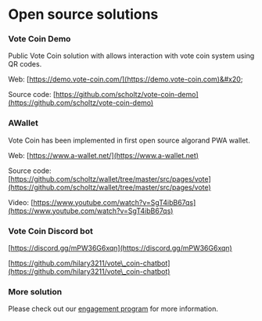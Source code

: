 # Open source solutions

### Vote Coin Demo

Public Vote Coin solution with allows interaction with vote coin system using QR codes.

Web: [https://demo.vote-coin.com/](https://demo.vote-coin.com)&#x20;

Source code: [https://github.com/scholtz/vote-coin-demo](https://github.com/scholtz/vote-coin-demo)

### AWallet

Vote Coin has been implemented in first open source algorand PWA wallet.

Web: [https://www.a-wallet.net/](https://www.a-wallet.net)

Source code: [https://github.com/scholtz/wallet/tree/master/src/pages/vote](https://github.com/scholtz/wallet/tree/master/src/pages/vote)

Video: [https://www.youtube.com/watch?v=SgT4ibB67qs](https://www.youtube.com/watch?v=SgT4ibB67qs)

### Vote Coin Discord bot

[https://discord.gg/mPW36G6xqn](https://discord.gg/mPW36G6xqn)

[https://github.com/hilary3211/vote\_coin-chatbot](https://github.com/hilary3211/vote\_coin-chatbot)

### More solution

Please check out our [engagement program](../vote-coin-tokenomics/engagement-programs.md#code-solution) for more information.
